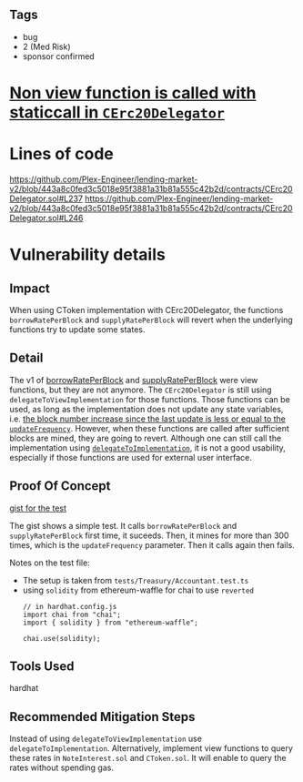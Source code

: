 ## Tags

- bug
- 2 (Med Risk)
- sponsor confirmed

# [Non view function is called with staticcall in `CErc20Delegator`](https://github.com/code-423n4/2022-06-canto-v2-findings/issues/112) 

# Lines of code

https://github.com/Plex-Engineer/lending-market-v2/blob/443a8c0fed3c5018e95f3881a31b81a555c42b2d/contracts/CErc20Delegator.sol#L237
https://github.com/Plex-Engineer/lending-market-v2/blob/443a8c0fed3c5018e95f3881a31b81a555c42b2d/contracts/CErc20Delegator.sol#L246


# Vulnerability details

## Impact

When using CToken implementation with CErc20Delegator, the functions `borrowRatePerBlock` and `supplyRatePerBlock` will revert when the underlying functions try to update some states.

## Detail

The v1 of [borrowRatePerBlock](https://github.com/Plex-Engineer/lending-market-v2/blob/443a8c0fed3c5018e95f3881a31b81a555c42b2d/contracts/CToken.sol#L208) and [supplyRatePerBlock](https://github.com/Plex-Engineer/lending-market-v2/blob/443a8c0fed3c5018e95f3881a31b81a555c42b2d/contracts/CToken.sol#L216) were view functions, but they are not anymore. The `CErc20Delegator` is still using `delegateToViewImplementation` for those functions. Those functions can be used, as long as the implementation does not update any state variables, i.e. [the block number increase since the last update is less or equal to the `updateFrequency`](https://github.com/Plex-Engineer/lending-market-v2/blob/443a8c0fed3c5018e95f3881a31b81a555c42b2d/contracts/NoteInterest.sol#L141). However, when these functions are called after sufficient blocks are mined, they are going to revert.
Although one can still call the implementation using [`delegateToImplementation`](https://github.com/Plex-Engineer/lending-market-v2/blob/443a8c0fed3c5018e95f3881a31b81a555c42b2d/contracts/CErc20Delegator.sol#L437), it is not a good usability, especially if those functions are used for external user interface.


## Proof Of Concept

[gist for the test](https://gist.github.com/zzzitron/37fb99cebed786b4c983d20a76e8793e#file-2022-06-newblockchain-v2-poc-ctoken-test-ts-L49-L62)

The gist shows a simple test. It calls `borrowRatePerBlock` and `supplyRatePerBlock` first time, it suceeds. Then, it mines for more than 300 times, which is the `updateFrequency` parameter. Then it calls again then fails.

Notes on the test file:
- The setup is taken from `tests/Treasury/Accountant.test.ts`
- using `solidity` from ethereum-waffle for chai to use `reverted`
  ```
  // in hardhat.config.js
  import chai from "chai";
  import { solidity } from "ethereum-waffle";

  chai.use(solidity);
  ```

## Tools Used

hardhat


## Recommended Mitigation Steps

Instead of using `delegateToViewImplementation` use `delegateToImplementation`. Alternatively, implement view functions to query these rates in `NoteInterest.sol` and `CToken.sol`. It will enable to query the rates without spending gas.

